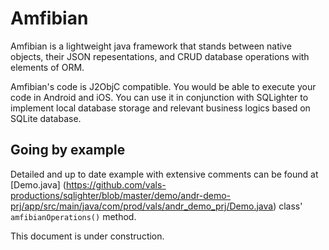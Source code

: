 # Amfibian 

Amfibian is a lightweight java framework that stands between native objects, their JSON repesentations, and CRUD database operations with elements of ORM. 

Amfibian's code is J2ObjC compatible. You would be able to execute your code in Android and iOS. You can use it in conjunction with SQLighter to implement local database storage and relevant business logics based on SQLite database.

## Going by example

Detailed and up to date example with extensive comments can
be found at [Demo.java] 
(https://github.com/vals-productions/sqlighter/blob/master/demo/andr-demo-prj/app/src/main/java/com/prod/vals/andr_demo_prj/Demo.java) class' `amfibianOperations()` method. 

This document is under construction.












